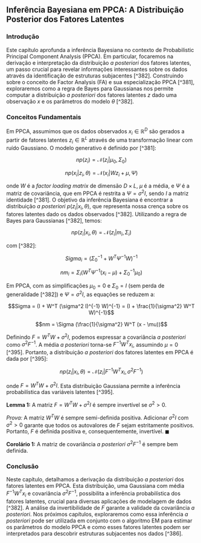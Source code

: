 ## Inferência Bayesiana em PPCA: A Distribuição Posterior dos Fatores Latentes

### Introdução
Este capítulo aprofunda a inferência Bayesiana no contexto de Probabilistic Principal Component Analysis (PPCA). Em particular, focaremos na derivação e interpretação da distribuição *a posteriori* dos fatores latentes, um passo crucial para revelar informações interessantes sobre os dados através da identificação de estruturas subjacentes [^382]. Construindo sobre o conceito de Factor Analysis (FA) e sua especialização PPCA [^381], exploraremos como a regra de Bayes para Gaussianas nos permite computar a distribuição *a posteriori* dos fatores latentes $z$ dado uma observação $x$ e os parâmetros do modelo $\theta$ [^382].

### Conceitos Fundamentais

Em PPCA, assumimos que os dados observados $x_i \in \mathbb{R}^D$ são gerados a partir de fatores latentes $z_i \in \mathbb{R}^L$ através de uma transformação linear com ruído Gaussiano. O modelo generativo é definido por [^381]:

$$np(z_i) = \mathcal{N}(z_i | \mu_0, \Sigma_0)$$

$$np(x_i | z_i, \theta) = \mathcal{N}(x_i | Wz_i + \mu, \Psi)$$

onde $W$ é a *factor loading matrix* de dimensão $D \times L$, $\mu$ é a média, e $\Psi$ é a matriz de covariância, que em PPCA é restrita a $\Psi = \sigma^2I$, sendo $I$ a matriz identidade [^381]. O objetivo da inferência Bayesiana é encontrar a distribuição *a posteriori* $p(z_i | x_i, \theta)$, que representa nossa crença sobre os fatores latentes dado os dados observados [^382]. Utilizando a regra de Bayes para Gaussianas [^382], temos:

$$np(z_i | x_i, \theta) = \mathcal{N}(z_i | m_i, \Sigma_i)$$

com [^382]:

$$Sigma_i = (\Sigma_0^{-1} + W^T \Psi^{-1} W)^{-1}$$

$$nm_i = \Sigma_i (W^T \Psi^{-1} (x_i - \mu) + \Sigma_0^{-1} \mu_0)$$

Em PPCA, com as simplificações $\mu_0 = 0$ e $\Sigma_0 = I$ (sem perda de generalidade [^382]) e $\Psi = \sigma^2I$, as equações se reduzem a:

$$Sigma = (I + W^T (\sigma^2 I)^{-1} W)^{-1} = (I + \frac{1}{\sigma^2} W^T W)^{-1}$$

$$nm = \Sigma (\frac{1}{\sigma^2} W^T (x - \mu))$$

Definindo $F = W^T W + \sigma^2I$, podemos expressar a covariância *a posteriori* como $\sigma^2F^{-1}$. A média *a posteriori* torna-se $F^{-1}W^T x_i$, assumindo $\mu = 0$ [^395]. Portanto, a distribuição *a posteriori* dos fatores latentes em PPCA é dada por [^395]:

$$np(z_i | x_i, \theta) = \mathcal{N}(z_i | F^{-1}W^T x_i, \sigma^2 F^{-1})$$

onde $F = W^T W + \sigma^2I$. Esta distribuição Gaussiana permite a inferência probabilística das variáveis latentes [^395].

**Lemma 1:** A matriz $F = W^T W + \sigma^2I$ é sempre invertível se $\sigma^2 > 0$.

*Prova:*
A matriz $W^T W$ é sempre semi-definida positiva. Adicionar $\sigma^2I$ com $\sigma^2 > 0$ garante que todos os autovalores de $F$ sejam estritamente positivos. Portanto, $F$ é definida positiva e, consequentemente, invertível. $\blacksquare$

**Corolário 1:** A matriz de covariância *a posteriori* $\sigma^2F^{-1}$ é sempre bem definida.

### Conclusão

Neste capítulo, detalhamos a derivação da distribuição *a posteriori* dos fatores latentes em PPCA. Esta distribuição, uma Gaussiana com média $F^{-1}W^T x_i$ e covariância $\sigma^2F^{-1}$, possibilita a inferência probabilística dos fatores latentes, crucial para diversas aplicações de modelagem de dados [^382]. A análise da invertibilidade de $F$ garante a validade da covariância *a posteriori*. Nos próximos capítulos, exploraremos como essa inferência *a posteriori* pode ser utilizada em conjunto com o algoritmo EM para estimar os parâmetros do modelo PPCA e como esses fatores latentes podem ser interpretados para descobrir estruturas subjacentes nos dados [^386].
<!-- END -->